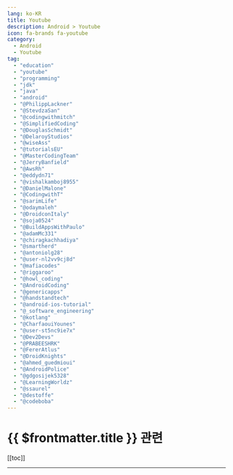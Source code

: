 ```yaml
---
lang: ko-KR
title: Youtube
description: Android > Youtube
icon: fa-brands fa-youtube
category:
  - Android 
  - Youtube
tag: 
  - "education"
  - "youtube"
  - "programming"
  - "jdk"
  - "java"
  - "android"
  - "@PhilippLackner"
  - "@StevdzaSan"
  - "@codingwithmitch"
  - "@SimplifiedCoding"
  - "@DouglasSchmidt"
  - "@DelaroyStudios"
  - "@wiseAss"
  - "@tutorialsEU"
  - "@MasterCodingTeam"
  - "@JerryBanfield"
  - "@AwsRh"
  - "@eddydn71"
  - "@vishalkamboj8955"
  - "@DanielMalone"
  - "@CodingwithT"
  - "@sarimLife"
  - "@odaymaleh"
  - "@DroidconItaly"
  - "@soja0524"
  - "@BuildAppsWithPaulo"
  - "@adamMc331"
  - "@chiragkachhadiya"
  - "@smartherd"
  - "@antoniolg28"
  - "@user-nl2vv9cj8d"
  - "@mafiacodes"
  - "@riggaroo"
  - "@howl_coding"
  - "@AndroidCoding"
  - "@genericapps"
  - "@handstandtech"
  - "@android-ios-tutorial"
  - "@_software_engineering"
  - "@kotlang"
  - "@CharfaouiYounes"
  - "@user-st5nc9ie7x"
  - "@Dev2Devs"
  - "@PRABEESHRK"
  - "@FererAtlus"
  - "@DroidKnights"
  - "@ahmed_guedmioui"
  - "@AndroidPolice"
  - "@gdgosijek5328"
  - "@LearningWorldz"
  - "@ssaurel"
  - "@destoffe"
  - "@codeboba"
---
```



# {{ $frontmatter.title }} 관련

[[toc]]

---

<MyYouTubeItems jsonName="yu-PhilippLackner" /><!-- Philipp Lackner -->
<MyYouTubeItems jsonName="yu-StevdzaSan" /><!-- Stevdza-San -->
<MyYouTubeItems jsonName="yu-codingwithmitch" /><!-- CodingWithMitch -->
<MyYouTubeItems jsonName="yu-SimplifiedCoding" /><!-- Simplified Coding -->
<MyYouTubeItems jsonName="yu-DouglasSchmidt" /><!-- Douglas Schmidt -->
<MyYouTubeItems jsonName="yu-DelaroyStudios" /><!-- Delaroy Studios -->
<MyYouTubeItems jsonName="yu-wiseAss" /><!-- Ryan Michael Kay -->
<MyYouTubeItems jsonName="yu-tutorialsEU" /><!-- tutorialsEU -->
<MyYouTubeItems jsonName="yu-MasterCodingTeam" /><!-- Master Coding  -->
<MyYouTubeItems jsonName="yu-JerryBanfield" /><!-- Jerry Banfield -->
<MyYouTubeItems jsonName="yu-AwsRh" /><!-- Aws Rh -->
<MyYouTubeItems jsonName="yu-eddydn71" /><!-- EDMT Dev -->
<MyYouTubeItems jsonName="yu-vishalkamboj8955" /><!-- Vishal Kamboj -->
<MyYouTubeItems jsonName="yu-DanielMalone" /><!-- DJ Malone -->
<MyYouTubeItems jsonName="yu-CodingwithT" /><!-- Coding With Tea -->
<MyYouTubeItems jsonName="yu-sarimLife" /><!-- Sarim Khan -->
<MyYouTubeItems jsonName="yu-odaymaleh" /><!-- Oday Maleh -->
<MyYouTubeItems jsonName="yu-DroidconItaly" /><!-- Android Heroes -->
<MyYouTubeItems jsonName="yu-soja0524" /><!-- Code with Joyce -->
<MyYouTubeItems jsonName="yu-BuildAppsWithPaulo" /><!-- Build Apps With Paulo -->
<MyYouTubeItems jsonName="yu-adamMc331" /><!-- Adam McNeilly -->
<MyYouTubeItems jsonName="yu-chiragkachhadiya" /><!-- Chirag Kachhadiya -->
<MyYouTubeItems jsonName="yu-smartherd" /><!-- Smartherd -->
<MyYouTubeItems jsonName="yu-antoniolg28" /><!-- Antonio Leiva - Android & Kotlin Development -->
<MyYouTubeItems jsonName="yu-user-nl2vv9cj8d" /><!-- 양재동 코드랩 -->
<MyYouTubeItems jsonName="yu-mafiacodes" /><!-- Mafia Codes -->
<MyYouTubeItems jsonName="yu-riggaroo" /><!-- Rebecca Franks -->
<MyYouTubeItems jsonName="yu-howl_coding" /><!-- 하울의 코딩 채널 -->
<MyYouTubeItems jsonName="yu-AndroidCoding" /><!-- Android Coding -->
<MyYouTubeItems jsonName="yu-genericapps" /><!-- Generic Apps -->
<MyYouTubeItems jsonName="yu-handstandtech" /><!-- Handstand Technologies -->
<MyYouTubeItems jsonName="yu-android-ios-tutorial" /><!-- Let's Finish this APP - Kotlin and Swift Tutorials -->
<MyYouTubeItems jsonName="yu-_software_engineering" /><!-- Software Engineering عالرايق -->
<MyYouTubeItems jsonName="yu-kotlang" /><!-- Mohammad Arif -->
<MyYouTubeItems jsonName="yu-CharfaouiYounes" /><!-- Charfaoui Younes -->
<MyYouTubeItems jsonName="yu-user-st5nc9ie7x" /><!-- 슬기로운코딩생활 -->
<MyYouTubeItems jsonName="yu-Dev2Devs" /><!-- Dev2Devs -->
<MyYouTubeItems jsonName="yu-PRABEESHRK" /><!-- PRABEESH R K -->
<MyYouTubeItems jsonName="yu-FererAtlus"/><!-- Ferer Atlus -->
<MyYouTubeItems jsonName="yu-ahmed_guedmioui" /><!-- Ahmed Guedmioui -->
<MyYouTubeItems jsonName="yu-DroidKnights" /><!-- DroidKnights -->
<MyYouTubeItems jsonName="yu-AndroidPolice" /><!-- Android Police -->
<MyYouTubeItems jsonName="yu-gdgosijek5328" /><!-- GDG Osijek -->
<MyYouTubeItems jsonName="yu-LearningWorldz" /><!-- LearningWorldz -->
<MyYouTubeItems jsonName="yu-ssaurel" /><!-- Sylvain Saurel -->
<MyYouTubeItems jsonName="yu-destoffe" /><!-- Destoffe -->
<MyYouTubeItems jsonName="yu-codeboba" /><!-- Code Boba -->
<MyYouTubeItems jsonName="yu-tareksabry5231" /><!-- Tarek Sabry -->
<MyYouTubeItems jsonName="yu-danieltalkscode" /><!-- Daniel Talks Code -->
<MyYouTubeItems jsonName="yu-LelandRichardsonDev" /><!-- Leland Richardson -->
<MyYouTubeItems jsonName="yu-AndroidGeekCo" /><!-- Android Geek -->
<MyYouTubeItems jsonName="yu-AndroidBroadcast" /><!-- Android Broadcast. Все об Андроид разработке -->
<MyYouTubeItems jsonName="yu-shanezzarwritingapps7980" /><!-- ShanezzarWritingApps -->
<MyYouTubeItems jsonName="yu-codeutility6860" /><!-- Code Utility -->
<MyYouTubeItems jsonName="yu-joeparysacademy5810" /><!-- Joe Parys Academy -->
<MyYouTubeItems jsonName="yu-ElectronicArmory" /><!-- Electronic Armory -->
<MyYouTubeItems jsonName="yu-odayprogrammer" /><!-- Oday -->
<MyYouTubeItems jsonName="yu-nileshtechnology" /><!-- Nilesh Technology -->
<MyYouTubeItems jsonName="yu-hongdroid94" /><!-- hongdroid홍드로이드 -->
<MyYouTubeItems jsonName="yu-AndroidAuthority" /><!-- Android Authority -->
<MyYouTubeItems jsonName="yu-NobelTech" /><!-- Nobel Tech -->
<MyYouTubeItems jsonName="yu-codingambitions" /><!-- Coding Ambitions -->

<TagLinks />